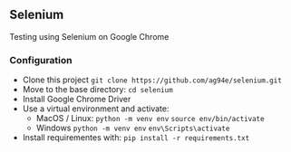 ## Selenium

Testing using Selenium on Google Chrome

### Configuration
 - Clone this project
    ```git clone https://github.com/ag94e/selenium.git```
 - Move to the base directory:
    ```cd selenium```
 - Install Google Chrome Driver
 - Use a virtual environment and activate:
    - MacOS / Linux:
        ```python -m venv env```
        ```source env/bin/activate```
    - Windows
        ```python -m venv env```
        ```env\Scripts\activate```
 - Install requirementes with:
    ```pip install -r requirements.txt```